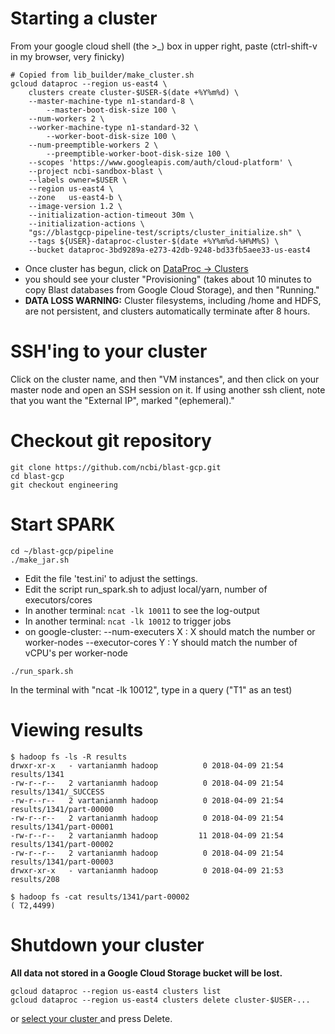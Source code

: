 # Starting a cluster

From your google cloud shell (the >_) box in upper right, paste
(ctrl-shift-v in my browser, very finicky)
```shell
# Copied from lib_builder/make_cluster.sh
gcloud dataproc --region us-east4 \
    clusters create cluster-$USER-$(date +%Y%m%d) \
    --master-machine-type n1-standard-8 \
        --master-boot-disk-size 100 \
    --num-workers 2 \
    --worker-machine-type n1-standard-32 \
        --worker-boot-disk-size 100 \
    --num-preemptible-workers 2 \
        --preemptible-worker-boot-disk-size 100 \
    --scopes 'https://www.googleapis.com/auth/cloud-platform' \
    --project ncbi-sandbox-blast \
    --labels owner=$USER \
    --region us-east4 \
    --zone   us-east4-b \
    --image-version 1.2 \
    --initialization-action-timeout 30m \
    --initialization-actions \
    "gs://blastgcp-pipeline-test/scripts/cluster_initialize.sh" \
    --tags ${USER}-dataproc-cluster-$(date +%Y%m%d-%H%M%S) \
    --bucket dataproc-3bd9289a-e273-42db-9248-bd33fb5aee33-us-east4
```

* Once cluster has begun, click on [ DataProc ->  Clusters ](https://console.cloud.google.com/dataproc/clusters?project=ncbi-sandbox-blast)
* you should see your cluster "Provisioning" (takes about 10 minutes to copy Blast databases from Google Cloud Storage), and then "Running."
* **DATA LOSS WARNING:** Cluster filesystems, including /home and HDFS, are not persistent, and clusters automatically terminate after 8 hours.

# SSH'ing to your cluster
Click on the cluster name, and then "VM instances", and then click on your
master node and open an SSH session on it. If using another ssh client, note that you want the "External IP", marked "(ephemeral)."

# Checkout git repository
```shell
git clone https://github.com/ncbi/blast-gcp.git
cd blast-gcp
git checkout engineering
```

# Start SPARK
```shell
cd ~/blast-gcp/pipeline
./make_jar.sh
```

* Edit the file 'test.ini' to adjust the settings.
* Edit the script run_spark.sh to adjust local/yarn, number of executors/cores
* In another terminal: ```ncat -lk 10011``` to see the log-output
* In another terminal: ```ncat -lk 10012``` to trigger jobs
* on google-cluster:  --num-executers X   : X should match the number or worker-nodes
  --executor-cores Y  : Y should match the number of vCPU's per worker-node 

```shell
./run_spark.sh
```

In the terminal with "ncat -lk 10012", type in a query ("T1" as an test)

# Viewing results
```console
$ hadoop fs -ls -R results
drwxr-xr-x   - vartanianmh hadoop          0 2018-04-09 21:54 results/1341
-rw-r--r--   2 vartanianmh hadoop          0 2018-04-09 21:54 results/1341/_SUCCESS
-rw-r--r--   2 vartanianmh hadoop          0 2018-04-09 21:54 results/1341/part-00000
-rw-r--r--   2 vartanianmh hadoop          0 2018-04-09 21:54 results/1341/part-00001
-rw-r--r--   2 vartanianmh hadoop         11 2018-04-09 21:54 results/1341/part-00002
-rw-r--r--   2 vartanianmh hadoop          0 2018-04-09 21:54 results/1341/part-00003
drwxr-xr-x   - vartanianmh hadoop          0 2018-04-09 21:53 results/208

$ hadoop fs -cat results/1341/part-00002
( T2,4499)
```

# Shutdown your cluster
**All data not stored in a Google Cloud Storage bucket will be lost.**
```console
gcloud dataproc --region us-east4 clusters list
gcloud dataproc --region us-east4 clusters delete cluster-$USER-...
```
or [ select your cluster ](https://console.cloud.google.com/dataproc/clusters?project=ncbi-sandbox-blast) and press Delete.


